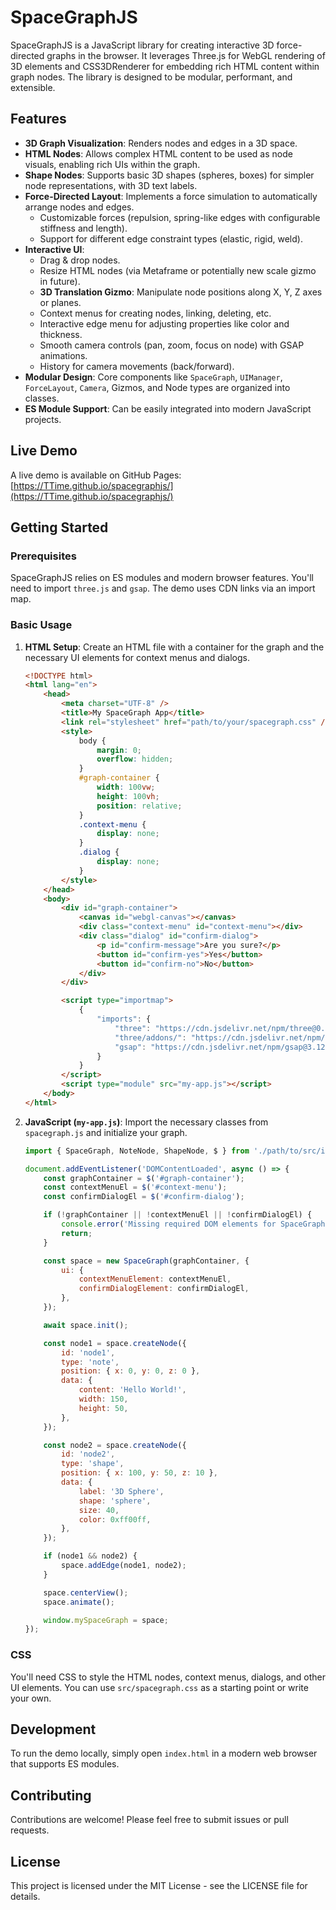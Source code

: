 # SpaceGraphJS

SpaceGraphJS is a JavaScript library for creating interactive 3D force-directed graphs in the browser. It leverages Three.js for WebGL rendering of 3D elements and CSS3DRenderer for embedding rich HTML content within graph nodes. The library is designed to be modular, performant, and extensible.

## Features

- **3D Graph Visualization**: Renders nodes and edges in a 3D space.
- **HTML Nodes**: Allows complex HTML content to be used as node visuals, enabling rich UIs within the graph.
- **Shape Nodes**: Supports basic 3D shapes (spheres, boxes) for simpler node representations, with 3D text labels.
- **Force-Directed Layout**: Implements a force simulation to automatically arrange nodes and edges.
    - Customizable forces (repulsion, spring-like edges with configurable stiffness and length).
    - Support for different edge constraint types (elastic, rigid, weld).
- **Interactive UI**:
    - Drag & drop nodes.
    - Resize HTML nodes (via Metaframe or potentially new scale gizmo in future).
    - **3D Translation Gizmo**: Manipulate node positions along X, Y, Z axes or planes.
    - Context menus for creating nodes, linking, deleting, etc.
    - Interactive edge menu for adjusting properties like color and thickness.
    - Smooth camera controls (pan, zoom, focus on node) with GSAP animations.
    - History for camera movements (back/forward).
- **Modular Design**: Core components like `SpaceGraph`, `UIManager`, `ForceLayout`, `Camera`, Gizmos, and Node types are organized into classes.
- **ES Module Support**: Can be easily integrated into modern JavaScript projects.

## Live Demo

A live demo is available on GitHub Pages: [https://TTime.github.io/spacegraphjs/](https://TTime.github.io/spacegraphjs/)

## Getting Started

### Prerequisites

SpaceGraphJS relies on ES modules and modern browser features. You'll need to import `three.js` and `gsap`. The demo uses CDN links via an import map.

### Basic Usage

1.  **HTML Setup**:
    Create an HTML file with a container for the graph and the necessary UI elements for context menus and dialogs.

    ```html
    <!DOCTYPE html>
    <html lang="en">
        <head>
            <meta charset="UTF-8" />
            <title>My SpaceGraph App</title>
            <link rel="stylesheet" href="path/to/your/spacegraph.css" />
            <style>
                body {
                    margin: 0;
                    overflow: hidden;
                }
                #graph-container {
                    width: 100vw;
                    height: 100vh;
                    position: relative;
                }
                .context-menu {
                    display: none;
                }
                .dialog {
                    display: none;
                }
            </style>
        </head>
        <body>
            <div id="graph-container">
                <canvas id="webgl-canvas"></canvas>
                <div class="context-menu" id="context-menu"></div>
                <div class="dialog" id="confirm-dialog">
                    <p id="confirm-message">Are you sure?</p>
                    <button id="confirm-yes">Yes</button>
                    <button id="confirm-no">No</button>
                </div>
            </div>

            <script type="importmap">
                {
                    "imports": {
                        "three": "https://cdn.jsdelivr.net/npm/three@0.166.1/build/three.module.js",
                        "three/addons/": "https://cdn.jsdelivr.net/npm/three@0.166.1/examples/jsm/",
                        "gsap": "https://cdn.jsdelivr.net/npm/gsap@3.12.5/index.js"
                    }
                }
            </script>
            <script type="module" src="my-app.js"></script>
        </body>
    </html>
    ```

2.  **JavaScript (`my-app.js`)**:
    Import the necessary classes from `spacegraph.js` and initialize your graph.

    ```javascript
    import { SpaceGraph, NoteNode, ShapeNode, $ } from './path/to/src/index.js';

    document.addEventListener('DOMContentLoaded', async () => {
        const graphContainer = $('#graph-container');
        const contextMenuEl = $('#context-menu');
        const confirmDialogEl = $('#confirm-dialog');

        if (!graphContainer || !contextMenuEl || !confirmDialogEl) {
            console.error('Missing required DOM elements for SpaceGraphJS UI.');
            return;
        }

        const space = new SpaceGraph(graphContainer, {
            ui: {
                contextMenuElement: contextMenuEl,
                confirmDialogElement: confirmDialogEl,
            },
        });

        await space.init();

        const node1 = space.createNode({
            id: 'node1',
            type: 'note',
            position: { x: 0, y: 0, z: 0 },
            data: {
                content: 'Hello World!',
                width: 150,
                height: 50,
            },
        });

        const node2 = space.createNode({
            id: 'node2',
            type: 'shape',
            position: { x: 100, y: 50, z: 10 },
            data: {
                label: '3D Sphere',
                shape: 'sphere',
                size: 40,
                color: 0xff00ff,
            },
        });

        if (node1 && node2) {
            space.addEdge(node1, node2);
        }

        space.centerView();
        space.animate();

        window.mySpaceGraph = space;
    });
    ```

### CSS

You'll need CSS to style the HTML nodes, context menus, dialogs, and other UI elements. You can use `src/spacegraph.css` as a starting point or write your own.

## Development

To run the demo locally, simply open `index.html` in a modern web browser that supports ES modules.

## Contributing

Contributions are welcome! Please feel free to submit issues or pull requests.

## License

This project is licensed under the MIT License - see the LICENSE file for details.
